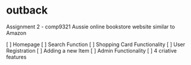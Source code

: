 # outback
Assignment 2 - comp9321 Aussie online bookstore website similar to Amazon

[ ] Homepage
[ ] Search Function
[ ] Shopping Card Functionality
[ ] User Registration
[ ] Adding a new Item 
[ ] Admin Functionality
[ ] 4 criative features
